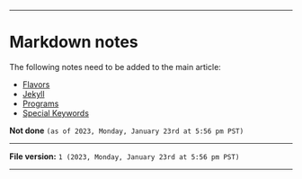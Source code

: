 
***

# Markdown notes

The following notes need to be added to the main article:

- [Flavors](/Notes/Flavors/)
- [Jekyll](/Notes/Jekyll/)
- [Programs](/Notes/Programs/)
- [Special Keywords](/Notes/Special-Keywords/)

**Not done** `(as of 2023, Monday, January 23rd at 5:56 pm PST)`

***

**File version:** `1 (2023, Monday, January 23rd at 5:56 pm PST)`

***
